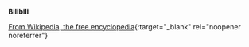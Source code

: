 **Bilibili**<br>

[From Wikipedia, the free encyclopedia](https://www.wikiwand.com/en/Bilibili){:target="\_blank" rel="noopener noreferrer"}
